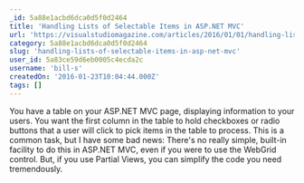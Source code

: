 ```yaml
---
_id: 5a88e1acbd6dca0d5f0d2464
title: 'Handling Lists of Selectable Items in ASP.NET MVC'
url: 'https://visualstudiomagazine.com/articles/2016/01/01/handling-lists-of-selectable-items.aspx'
category: 5a88e1acbd6dca0d5f0d2464
slug: 'handling-lists-of-selectable-items-in-asp-net-mvc'
user_id: 5a83ce59d6eb0005c4ecda2c
username: 'bill-s'
createdOn: '2016-01-23T10:04:44.000Z'
tags: []
---
```


You have a table on your ASP.NET MVC page, displaying information to your users. You want the first column in the table to hold checkboxes or radio buttons that a user will click to pick items in the table to process. This is a common task, but I have some bad news: There's no really simple, built-in facility to do this in ASP.NET MVC, even if you were to use the WebGrid control. But, if you use Partial Views, you can simplify the code you need tremendously.
